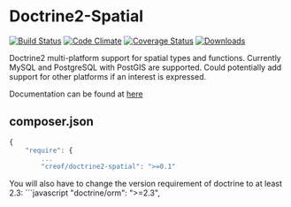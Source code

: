 # Doctrine2-Spatial

[![Build Status](https://travis-ci.org/creof/doctrine2-spatial.svg?branch=master)](https://travis-ci.org/creof/doctrine2-spatial)
[![Code Climate](https://codeclimate.com/github/creof/doctrine2-spatial/badges/gpa.svg)](https://codeclimate.com/github/creof/doctrine2-spatial)
[![Coverage Status](https://coveralls.io/repos/creof/doctrine2-spatial/badge.svg?branch=master&service=github)](https://coveralls.io/github/creof/doctrine2-spatial?branch=master)
[![Downloads](https://img.shields.io/packagist/dm/creof/doctrine2-spatial.svg)](https://packagist.org/packages/creof/doctrine2-spatial)



Doctrine2 multi-platform support for spatial types and functions. Currently MySQL and PostgreSQL with PostGIS are supported. Could potentially add support for other platforms if an interest is expressed.

Documentation can be found at [here](./doc/index.md)

## composer.json
```javascript
{
    "require": {
    	...
        "creof/doctrine2-spatial": ">=0.1"
```
You will also have to change the version requirement of doctrine to at least 2.3:
´´´javascript
        "doctrine/orm": ">=2.3",
```
